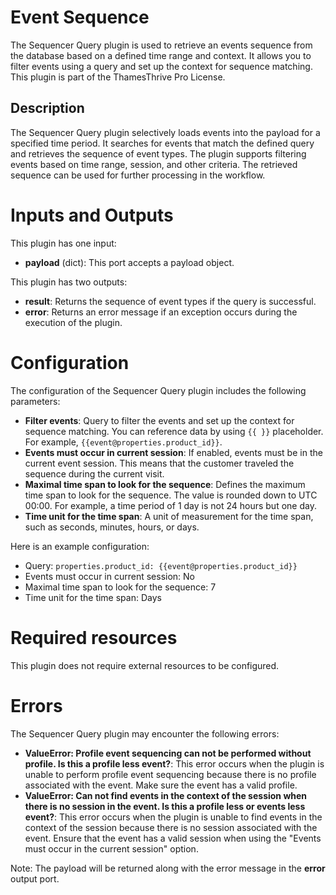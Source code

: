 # Event Sequence

The Sequencer Query plugin is used to retrieve an events sequence from the database based on a defined time range and
context. It allows you to filter events using a query and set up the context for sequence matching. This plugin is part
of the ThamesThrive Pro License.

## Description

The Sequencer Query plugin selectively loads events into the payload for a specified time period. It searches for events
that match the defined query and retrieves the sequence of event types. The plugin supports filtering events based on
time range, session, and other criteria. The retrieved sequence can be used for further processing in the workflow.

# Inputs and Outputs

This plugin has one input:

- **payload** (dict): This port accepts a payload object.

This plugin has two outputs:

- **result**: Returns the sequence of event types if the query is successful.
- **error**: Returns an error message if an exception occurs during the execution of the plugin.

# Configuration

The configuration of the Sequencer Query plugin includes the following parameters:

- **Filter events**: Query to filter the events and set up the context for sequence matching. You can reference data by
  using `{{ }}` placeholder. For example, `{{event@properties.product_id}}`.
- **Events must occur in current session**: If enabled, events must be in the current event session. This means that the
  customer traveled the sequence during the current visit.
- **Maximal time span to look for the sequence**: Defines the maximum time span to look for the sequence. The value is
  rounded down to UTC 00:00. For example, a time period of 1 day is not 24 hours but one day.
- **Time unit for the time span**: A unit of measurement for the time span, such as seconds, minutes, hours, or days.

Here is an example configuration:

- Query: `properties.product_id: {{event@properties.product_id}}`
- Events must occur in current session: No
- Maximal time span to look for the sequence: 7
- Time unit for the time span: Days

# Required resources

This plugin does not require external resources to be configured.

# Errors

The Sequencer Query plugin may encounter the following errors:

- **ValueError: Profile event sequencing can not be performed without profile. Is this a profile less event?**: This
  error occurs when the plugin is unable to perform profile event sequencing because there is no profile associated with
  the event. Make sure the event has a valid profile.
- **ValueError: Can not find events in the context of the session when there is no session in the event. Is this a
  profile less or events less event?**: This error occurs when the plugin is unable to find events in the context of the
  session because there is no session associated with the event. Ensure that the event has a valid session when using
  the "Events must occur in the current session" option.

Note: The payload will be returned along with the error message in the **error** output port.


